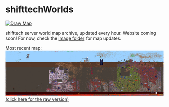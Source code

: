 # shifttechWorlds
[![Draw Map](https://github.com/InfinityNichto/shifttechWorlds/actions/workflows/drawMap.yml/badge.svg?branch=main)](https://github.com/InfinityNichto/shifttechWorlds/actions/workflows/drawMap.yml)

shifttech server world map archive, updated every hour. Website coming soon!
For now, check the [image folder](/images/) for map updates.

Most recent map: ![](/images/!most-recent.png)
[(click here for the raw version)](https://raw.githubusercontent.com/InfinityNichto/shifttechWorlds/main/images/!most-recent.png)
